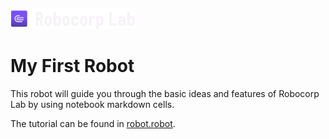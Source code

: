 <img src="images/robocode_lab.png" width="200" style="margin-top:20px">

# My First Robot

This robot will guide you through the basic ideas and features of Robocorp Lab by using notebook markdown cells.

The tutorial can be found in [robot.robot](./robot.robot).
